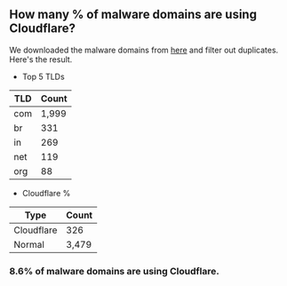 ## How many % of malware domains are using Cloudflare?


We downloaded the malware domains from [here](https://urlhaus.abuse.ch) and filter out duplicates.
Here's the result.


[//]: # (start replacement)


- Top 5 TLDs

| TLD | Count |
| --- | --- |
| com | 1,999 |
| br | 331 |
| in | 269 |
| net | 119 |
| org | 88 |


- Cloudflare %

| Type | Count |
| --- | --- |
| Cloudflare | 326 |
| Normal | 3,479 |


### 8.6% of malware domains are using Cloudflare.